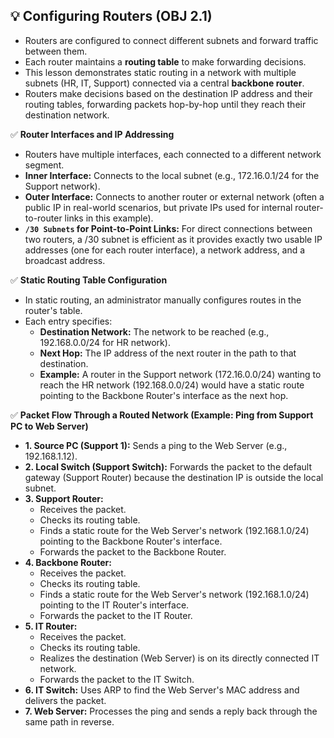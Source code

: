 ## 💡 Configuring Routers (OBJ 2.1)

- Routers are configured to connect different subnets and forward traffic between them.
- Each router maintains a **routing table** to make forwarding decisions.
- This lesson demonstrates static routing in a network with multiple subnets (HR, IT, Support) connected via a central **backbone router**.
- Routers make decisions based on the destination IP address and their routing tables, forwarding packets hop-by-hop until they reach their destination network.

✅ **Router Interfaces and IP Addressing**
- Routers have multiple interfaces, each connected to a different network segment.
- **Inner Interface:** Connects to the local subnet (e.g., 172.16.0.1/24 for the Support network).
- **Outer Interface:** Connects to another router or external network (often a public IP in real-world scenarios, but private IPs used for internal router-to-router links in this example).
- **`/30 Subnets` for Point-to-Point Links:** For direct connections between two routers, a /30 subnet is efficient as it provides exactly two usable IP addresses (one for each router interface), a network address, and a broadcast address.

✅ **Static Routing Table Configuration**
- In static routing, an administrator manually configures routes in the router's table.
- Each entry specifies:
  - **Destination Network:** The network to be reached (e.g., 192.168.0.0/24 for HR network).
  - **Next Hop:** The IP address of the next router in the path to that destination.
  - **Example:** A router in the Support network (172.16.0.0/24) wanting to reach the HR network (192.168.0.0/24) would have a static route pointing to the Backbone Router's interface as the next hop.

✅ **Packet Flow Through a Routed Network (Example: Ping from Support PC to Web Server)**
- **1. Source PC (Support 1):** Sends a ping to the Web Server (e.g., 192.168.1.12).
- **2. Local Switch (Support Switch):** Forwards the packet to the default gateway (Support Router) because the destination IP is outside the local subnet.
- **3. Support Router:**
  - Receives the packet.
  - Checks its routing table.
  - Finds a static route for the Web Server's network (192.168.1.0/24) pointing to the Backbone Router's interface.
  - Forwards the packet to the Backbone Router.
- **4. Backbone Router:**
  - Receives the packet.
  - Checks its routing table.
  - Finds a static route for the Web Server's network (192.168.1.0/24) pointing to the IT Router's interface.
  - Forwards the packet to the IT Router.
- **5. IT Router:**
  - Receives the packet.
  - Checks its routing table.
  - Realizes the destination (Web Server) is on its directly connected IT network.
  - Forwards the packet to the IT Switch.
- **6. IT Switch:** Uses ARP to find the Web Server's MAC address and delivers the packet.
- **7. Web Server:** Processes the ping and sends a reply back through the same path in reverse.
